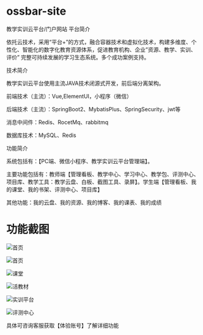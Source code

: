 # ossbar-site
教学实训云平台/门户网站
平台简介

依托云技术，采用“平台+”的方式，融合容器技术和虚拟化技术，构建多维度、个性化、智能化的数字化教育资源体系，促进教育机构、企业”资源、教学、实训、评价”
完整可持续发展的学习生态系统。多个成功案例支持。

技术简介

教学实训云平台使用主流JAVA技术闭源式开发，前后端分离架构。

前端技术（主流）：Vue,ElementUI，小程序（微信）

后端技术（主流）：SpringBoot2、MybatisPlus、SpringSecurity、jwt等

消息中间件：Redis、RocetMq、rabbitmq

数据库技术：MySQL、Redis

功能简介

系统包括有：【PC端、微信小程序、教学实训云平台管理端】。

主要功能包括有：教师端【管理看板、教学中心、学习中心、教学包、评测中心、项目库、教学工具：教学云盘、白板、截图工具、录屏】。学生端【管理看板、我的课堂、我的书架、评测中心、项目库】

其他功能：我的云盘、我的资源、我的博客、我的课表、我的成绩

# 功能截图

![](https://www.ossbar.com/codeshop/uploads/f535e3d8-0326-4ace-befb-d0dbf0e75cac.png "首页")

![](https://www.ossbar.com/codeshop/uploads/2e0f0b1c-e46c-47e1-9736-598027dc6a9a.png "首页")

![](https://www.ossbar.com/codeshop/uploads/3bb2203a-dc98-48fe-b24b-2bf6714c11b3.png "课堂")

![](https://www.ossbar.com/codeshop/uploads/e785181b-705a-4c59-890b-97f1e30d7f09.png "活教材")

![](https://www.ossbar.com/codeshop/uploads/f923f456-e3a0-4798-8815-48da39fe9488.png "实训平台")

![](https://www.ossbar.com/codeshop/uploads/84a8c076-c21f-4fe0-9c29-ff127c41f198.png "评测中心")

具体可咨询客服获取【体验账号】了解详细功能
